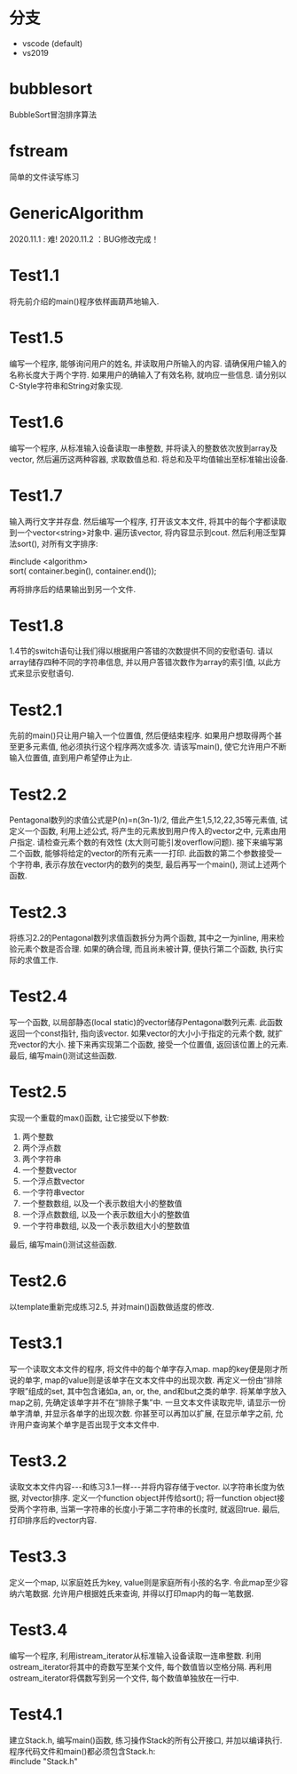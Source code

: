 
# 分支

+ vscode (default)  
+ vs2019  

# bubblesort  

BubbleSort冒泡排序算法

# fstream  

简单的文件读写练习

# GenericAlgorithm  

2020.11.1 : 难!
2020.11.2 ：BUG修改完成！

# Test1.1  

将先前介绍的main()程序依样画葫芦地输入.

# Test1.5  

编写一个程序, 能够询问用户的姓名, 并读取用户所输入的内容. 请确保用户输入的名称长度大于两个字符. 如果用户的确输入了有效名称, 就响应一些信息. 请分别以C-Style字符串和String对象实现.

# Test1.6  

编写一个程序, 从标准输入设备读取一串整数, 并将读入的整数依次放到array及vector, 然后遍历这两种容器, 求取数值总和. 将总和及平均值输出至标准输出设备.

# Test1.7  

输入两行文字并存盘. 然后编写一个程序, 打开该文本文件, 将其中的每个字都读取到一个vector\<string>对象中. 遍历该vector, 将内容显示到cout. 然后利用泛型算法sort(), 对所有文字排序:

\#include \<algorithm>  
sort( container.begin(), container.end());  

再将排序后的结果输出到另一个文件.

# Test1.8  

1.4节的switch语句让我们得以根据用户答错的次数提供不同的安慰语句. 请以array储存四种不同的字符串信息, 并以用户答错次数作为array的索引值, 以此方式来显示安慰语句.  

# Test2.1  

先前的main()只让用户输入一个位置值, 然后便结束程序. 如果用户想取得两个甚至更多元素值, 他必须执行这个程序两次或多次. 请该写main(), 使它允许用户不断输入位置值, 直到用户希望停止为止.  

# Test2.2  

Pentagonal数列的求值公式是P(n)=n(3n-1)/2, 借此产生1,5,12,22,35等元素值, 试定义一个函数, 利用上述公式, 将产生的元素放到用户传入的vector之中, 元素由用户指定. 请检查元素个数的有效性 (太大则可能引发overflow问题). 接下来编写第二个函数, 能够将给定的vector的所有元素一一打印. 此函数的第二个参数接受一个字符串, 表示存放在vector内的数列的类型, 最后再写一个main(), 测试上述两个函数.  

# Test2.3  

将练习2.2的Pentagonal数列求值函数拆分为两个函数, 其中之一为inline, 用来检验元素个数是否合理. 如果的确合理, 而且尚未被计算, 便执行第二个函数, 执行实际的求值工作.  

# Test2.4  

写一个函数, 以局部静态(local static)的vector储存Pentagonal数列元素. 此函数返回一个const指针, 指向该vector. 如果vector的大小小于指定的元素个数, 就扩充vector的大小. 接下来再实现第二个函数, 接受一个位置值, 返回该位置上的元素. 最后, 编写main()测试这些函数.  

# Test2.5  

实现一个重载的max()函数, 让它接受以下参数:  

1. 两个整数
2. 两个浮点数
3. 两个字符串
4. 一个整数vector
5. 一个浮点数vector
6. 一个字符串vector
7. 一个整数数组, 以及一个表示数组大小的整数值
8. 一个浮点数数组, 以及一个表示数组大小的整数值
9. 一个字符串数组, 以及一个表示数组大小的整数值

最后, 编写main()测试这些函数.  

# Test2.6

以template重新完成练习2.5, 并对main()函数做适度的修改.  

# Test3.1  

写一个读取文本文件的程序, 将文件中的每个单字存入map. map的key便是刚才所说的单字, map的value则是该单字在文本文件中的出现次数. 再定义一份由“排除字眼”组成的set, 其中包含诸如a, an, or, the, and和but之类的单字. 将某单字放入map之前, 先确定该单字并不在“排除子集”中. 一旦文本文件读取完毕, 请显示一份单字清单, 并显示各单字的出现次数. 你甚至可以再加以扩展, 在显示单字之前, 允许用户查询某个单字是否出现于文本文件中.  

# Test3.2  

读取文本文件内容---和练习3.1一样---并将内容存储于vector. 以字符串长度为依据, 对vector排序. 定义一个function object并传给sort(); 将一function object接受两个字符串, 当第一字符串的长度小于第二字符串的长度时, 就返回true. 最后, 打印排序后的vector内容.  

# Test3.3  

定义一个map, 以家庭姓氏为key, value则是家庭所有小孩的名字. 令此map至少容纳六笔数据. 允许用户根据姓氏来查询, 并得以打印map内的每一笔数据.  

# Test3.4  

编写一个程序, 利用istream_iterator从标准输入设备读取一连串整数. 利用ostream_iterator将其中的奇数写至某个文件, 每个数值皆以空格分隔. 再利用ostream_iterator将偶数写到另一个文件, 每个数值单独放在一行中.  

# Test4.1  

建立Stack.h, 编写main()函数, 练习操作Stack的所有公开接口, 并加以编译执行. 程序代码文件和main()都必须包含Stack.h:  
    #include "Stack.h"  
